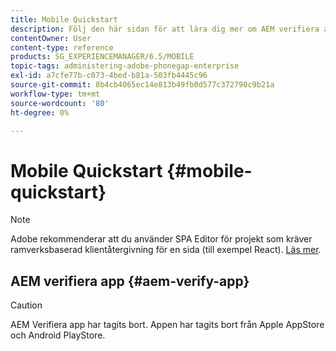 ```yaml
---
title: Mobile Quickstart
description: Följ den här sidan för att lära dig mer om AEM verifiera app. Appen AEM Verify är ett snabbt och enkelt sätt att köra dina AEM mobilprogram på alla iOS- och Android-mobilenheter.
contentOwner: User
content-type: reference
products: SG_EXPERIENCEMANAGER/6.5/MOBILE
topic-tags: administering-adobe-phonegap-enterprise
exl-id: a7cfe77b-c073-4bed-b81a-503fb4445c96
source-git-commit: 8b4cb4065ec14e813b49fb0d577c372790c9b21a
workflow-type: tm+mt
source-wordcount: '80'
ht-degree: 0%

---
```


# Mobile Quickstart {#mobile-quickstart}

>[!NOTE]
>
>Adobe rekommenderar att du använder SPA Editor för projekt som kräver ramverksbaserad klientåtergivning för en sida (till exempel React). [Läs mer](/help/sites-developing/spa-overview.md).

## AEM verifiera app {#aem-verify-app}

>[!CAUTION]
>
>AEM Verifiera app har tagits bort. Appen har tagits bort från Apple AppStore och Android PlayStore.
